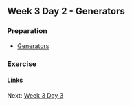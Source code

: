 ## Week 3 Day 2 - Generators

### Preparation
- [Generators](https://wiki.python.org/moin/Generators)

### Exercise


#### Links
Next: [Week 3 Day 3](W3D3.md)